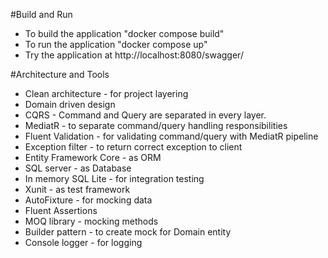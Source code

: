 #Build and Run
- To build the application "docker compose build"
- To run the application "docker compose up"
- Try the application at http://localhost:8080/swagger/

#Architecture and Tools
- Clean architecture - for project layering
- Domain driven design
- CQRS - Command and Query are separated in every layer. 
- MediatR - to separate command/query handling responsibilities
- Fluent Validation -  for validating command/query with MediatR pipeline
- Exception filter - to return correct exception to client
- Entity Framework Core - as ORM
- SQL server - as Database
- In memory SQL Lite - for integration testing
- Xunit - as test framework
- AutoFixture - for mocking data
- Fluent Assertions 
- MOQ library - mocking methods
- Builder pattern - to create mock for Domain entity
- Console logger - for logging

